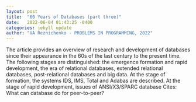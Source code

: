 ```yaml
---
layout: post
title:  "60 Years of Databases (part three)"
date:   2022-06-04 01:43:25 -0400
categories: jekyll update
author: "VA Reznichenko - PROBLEMS IN PROGRAMMING, 2022"
---
```

The article provides an overview of research and development of databases since their appearance in the 60s of the last century to the present time. The following stages are distinguished: the emergence formation and rapid development, the era of relational databases, extended relational databases, post-relational databases and big data. At the stage of formation, the systems IDS, IMS, Total and Adabas are described. At the stage of rapid development, issues of ANSI/X3/SPARC database Cites: What can database do for peer-to-peer?